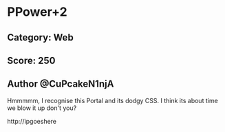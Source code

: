 # PPower+2
## Category: Web
## Score: 250
## Author @CuPcakeN1njA

Hmmmmm, I recognise this Portal and its dodgy CSS. I think its about time we blow it up don't you?

http://ipgoeshere
